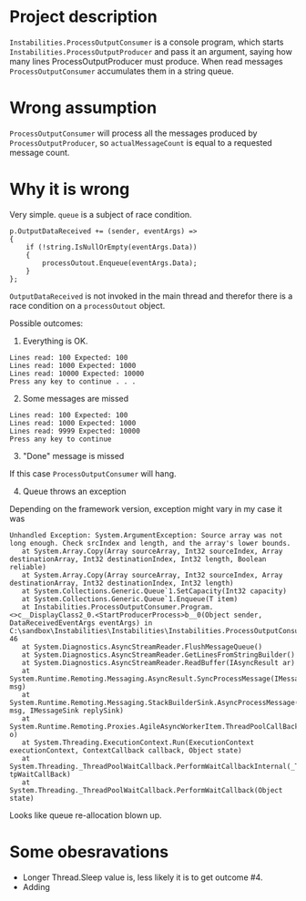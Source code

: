 # Project description

`Instabilities.ProcessOutputConsumer` is a console program, which starts  `Instabilities.ProcessOutputProducer` and pass it an argument, saying how many lines ProcessOutputProducer must produce.
When read messages `ProcessOutputConsumer` accumulates them in a string queue.

# Wrong assumption

`ProcessOutputConsumer` will process all the messages produced by `ProcessOutputProducer`, so `actualMessageCount` is equal to a requested message count.

# Why it is wrong

Very simple. `queue` is a subject of race condition. 


```
p.OutputDataReceived += (sender, eventArgs) =>
{
    if (!string.IsNullOrEmpty(eventArgs.Data))
    {
        processOutout.Enqueue(eventArgs.Data);
    }
};
```

`OutputDataReceived` is not invoked in the main thread and therefor there is a race condition on a `processOutout` object.

Possible outcomes:

1. Everything is OK.

```
Lines read: 100 Expected: 100
Lines read: 1000 Expected: 1000
Lines read: 10000 Expected: 10000
Press any key to continue . . .
```

2. Some messages are missed


```
Lines read: 100 Expected: 100
Lines read: 1000 Expected: 1000
Lines read: 9999 Expected: 10000
Press any key to continue
```

3. "Done" message is missed

If this case `ProcessOutputConsumer` will hang.


4. Queue throws an exception

Depending on the framework version, exception might vary in my case it was 
 
```
Unhandled Exception: System.ArgumentException: Source array was not long enough. Check srcIndex and length, and the array's lower bounds.
   at System.Array.Copy(Array sourceArray, Int32 sourceIndex, Array destinationArray, Int32 destinationIndex, Int32 length, Boolean reliable)
   at System.Array.Copy(Array sourceArray, Int32 sourceIndex, Array destinationArray, Int32 destinationIndex, Int32 length)
   at System.Collections.Generic.Queue`1.SetCapacity(Int32 capacity)
   at System.Collections.Generic.Queue`1.Enqueue(T item)
   at Instabilities.ProcessOutputConsumer.Program.<>c__DisplayClass2_0.<StartProducerProcess>b__0(Object sender, DataReceivedEventArgs eventArgs) in C:\sandbox\Instabilities\Instabilities\Instabilities.ProcessOutputConsumer\Program.cs:line 46
   at System.Diagnostics.AsyncStreamReader.FlushMessageQueue()
   at System.Diagnostics.AsyncStreamReader.GetLinesFromStringBuilder()
   at System.Diagnostics.AsyncStreamReader.ReadBuffer(IAsyncResult ar)
   at System.Runtime.Remoting.Messaging.AsyncResult.SyncProcessMessage(IMessage msg)
   at System.Runtime.Remoting.Messaging.StackBuilderSink.AsyncProcessMessage(IMessage msg, IMessageSink replySink)
   at System.Runtime.Remoting.Proxies.AgileAsyncWorkerItem.ThreadPoolCallBack(Object o)
   at System.Threading.ExecutionContext.Run(ExecutionContext executionContext, ContextCallback callback, Object state)
   at System.Threading._ThreadPoolWaitCallback.PerformWaitCallbackInternal(_ThreadPoolWaitCallback tpWaitCallBack)
   at System.Threading._ThreadPoolWaitCallback.PerformWaitCallback(Object state)
```

Looks like queue re-allocation blown up.


# Some obesravations

- Longer Thread.Sleep value is, less likely it is to get outcome #4.
- Adding  


